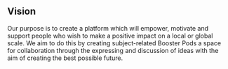 ## Vision

<div class="quote">
  Our purpose is to create a platform which will empower, motivate and support people who wish to make a positive impact on a local or global scale. We aim to do this by creating subject-related Booster Pods a space for collaboration through the expressing and discussion of  ideas with the aim of creating the best possible future.
</div>